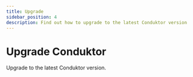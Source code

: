 ```yaml
---
title: Upgrade
sidebar_position: 4
description: Find out how to upgrade to the latest Conduktor version
---
```


# Upgrade Conduktor

Upgrade to the latest Conduktor version.
